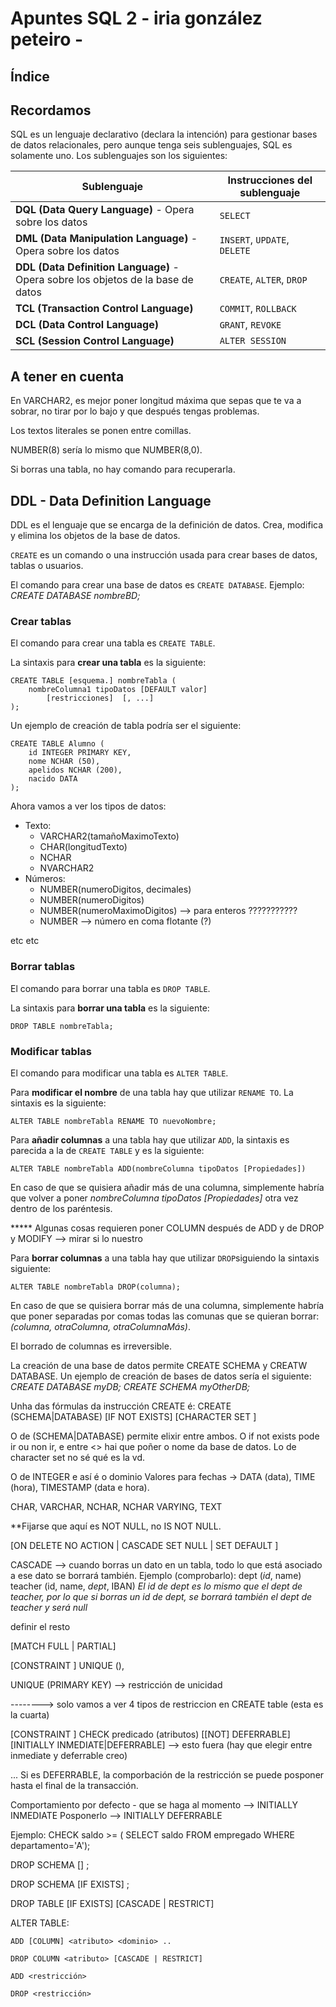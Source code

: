 # Apuntes SQL 2 - iria gonzález peteiro -

## Índice

## Recordamos

SQL es un lenguaje declarativo (declara la intención) para gestionar bases de datos relacionales, pero aunque tenga seis sublenguajes, SQL es solamente uno. Los sublenguajes son los siguientes:

|**Sublenguaje**                                                                    |**Instrucciones del sublenguaje**      |
|-----------------------------------------------------------------------------------|---------------------------------------|
|**DQL (Data Query Language)** - Opera sobre los datos                              |`SELECT`                               |
|**DML (Data Manipulation Language)** - Opera sobre los datos                       |``INSERT``, ``UPDATE``, ``DELETE``     |
|**DDL (Data Definition Language)** - Opera sobre los objetos de la base de datos   |`CREATE`, `ALTER`, `DROP`              |
|**TCL (Transaction Control Language)**                                             |`COMMIT`, `ROLLBACK`                   |
|**DCL (Data Control Language)**                                                    |`GRANT`, `REVOKE`                      |
|**SCL (Session Control Language)**                                                 |`ALTER SESSION`                        |

## A tener en cuenta

En VARCHAR2, es mejor poner longitud máxima que sepas que te va a sobrar, no tirar por lo bajo y que después tengas problemas.

Los textos literales se ponen entre comillas. 

NUMBER(8) sería lo mismo que NUMBER(8,0). 

Si borras una tabla, no hay comando para recuperarla. 


## DDL - Data Definition Language

DDL es el lenguaje que se encarga de la definición de datos. Crea, modifica y elimina los objetos de la base de datos. 

`CREATE` es un comando o una instrucción usada para crear bases de datos, tablas o usuarios.

El comando para crear una base de datos es `CREATE DATABASE`. Ejemplo: _CREATE DATABASE nombreBD;_ 

### Crear tablas

El comando para crear una tabla es `CREATE TABLE`. 

La sintaxis para **crear una tabla** es la siguiente:

	CREATE TABLE [esquema.] nombreTabla (
		nombreColumna1 tipoDatos [DEFAULT valor] 
        	[restricciones]  [, ...]
	);

Un ejemplo de creación de tabla podría ser el siguiente:

	CREATE TABLE Alumno (
		id INTEGER PRIMARY KEY,
		nome NCHAR (50),
		apelidos NCHAR (200),
		nacido DATA
	);


Ahora vamos a ver los tipos de datos:
- Texto:
	- VARCHAR2(tamañoMaximoTexto)
	- CHAR(longitudTexto)
	- NCHAR
	- NVARCHAR2
- Números:
	- NUMBER(numeroDigitos, decimales)
	- NUMBER(numeroDigitos)
	- NUMBER(numeroMaximoDigitos) --> para enteros ???????????
	- NUMBER --> número en coma flotante (?)

etc etc


### Borrar tablas

El comando para borrar una tabla es `DROP TABLE`. 

La sintaxis para **borrar una tabla** es la siguiente:
	
	DROP TABLE nombreTabla;
	
### Modificar tablas

El comando para modificar una tabla es `ALTER TABLE`.

Para **modificar el nombre** de una tabla hay que utilizar `RENAME TO`. La sintaxis es la siguiente:

	ALTER TABLE nombreTabla RENAME TO nuevoNombre;

Para **añadir columnas** a una tabla hay que utilizar `ADD`, la sintaxis es parecida a la de `CREATE TABLE` y es la siguiente:

	ALTER TABLE nombreTabla ADD(nombreColumna tipoDatos [Propiedades])
	
En caso de que se quisiera añadir más de una columna, simplemente habría que volver a poner _nombreColumna tipoDatos [Propiedades]_ otra vez dentro de los paréntesis. 
	
***** Algunas cosas requieren poner COLUMN después de ADD y de DROP y MODIFY --> mirar si lo nuestro 

Para **borrar columnas** a una tabla hay que utilizar `DROP`siguiendo la sintaxis siguiente:

	ALTER TABLE nombreTabla DROP(columna);

En caso de que se quisiera borrar más de una columna, simplemente habría que poner separadas por comas todas las comunas que se quieran borrar: _(columna, otraColumna, otraColumnaMás)_. 

El borrado de columnas es irreversible. 
	





La creación de una base de datos permite CREATE SCHEMA y CREATW DATABASE. Un ejemplo de creación de bases de datos sería el siguiente:
_CREATE DATABASE myDB;_
_CREATE SCHEMA myOtherDB;_







Unha das fórmulas da instrucción CREATE é: 
CREATE (SCHEMA|DATABASE) [IF NOT EXISTS] <nome-da-base> [CHARACTER SET <nome-do-Charget>]

O de (SCHEMA|DATABASE) permite elixir entre ambos. O if not exists pode ir ou non ir, e entre <> hai que poñer o nome da base de datos. Lo de character set no sé qué es la vd.



O de INTEGER e así é o dominio
Valores para fechas → DATA (data), TIME (hora), TIMESTAMP (data e hora).

CHAR, VARCHAR, NCHAR, NCHAR VARYING, TEXT

**Fijarse que aquí es NOT NULL, no IS NOT NULL. 



[ON DELETE
	NO ACTION | CASCADE
	SET NULL | SET DEFAULT
]


CASCADE --> cuando borras un dato en un tabla, todo lo que está asociado a ese dato se borrará también. 
Ejemplo (comprobarlo):
	dept (_id_, name)
	teacher (id, name, _dept_, IBAN)
	_El id de dept es lo mismo que el dept de teacher, por lo que si borras un id de dept, se borrará también el dept de teacher y será null_ 

definir el resto

[MATCH FULL | PARTIAL]



[CONSTRAINT <nomeDaRestriccion>]
	UNIQUE (<atributos>),
	
	
UNIQUE (PRIMARY KEY) --> restricción de unicidad 

--------> solo vamos a ver 4 tipos de restriccion en CREATE table (esta es la cuarta) 

[CONSTRAINT <nombreDaRestriccon>]
	CHECK predicado (atributos)
[[NOT] DEFERRABLE]
[INITIALLY INMEDIATE|DEFERRABLE] --> esto fuera (hay que elegir entre inmediate y deferrable creo) 

...
Si es DEFERRABLE, la comporbación de la restricción se puede posponer hasta el final de la transacción.

Comportamiento por defecto - que se haga al momento --> INITIALLY INMEDIATE
Posponerlo --> INITIALLY DEFERRABLE

Ejemplo:
	CHECK saldo >= (
		SELECT saldo
		FROM empregado
		WHERE departamento='A');





DROP SCHEMA
[] <nomeDaBase>; 
	
DROP SCHEMA
[IF EXISTS] <nomeDaBD>;
	
	
DROP TABLE
[IF EXISTS] <nombreDaTaboa>
[CASCADE | RESTRICT]
	
	
ALTER TABLE:
	
	ADD [COLUMN] <atributo> <dominio> .. 

	DROP COLUMN <atributo> [CASCADE | RESTRICT]
	
	ADD <restricción> 
	
	DROP <restricción>

